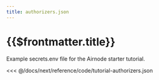 ```yaml
---
title: authorizers.json
---
```


# {{$frontmatter.title}}

Example secrets.env file for the Airnode starter tutorial.

<<< @/docs/next/reference/code/tutorial-authorizers.json

